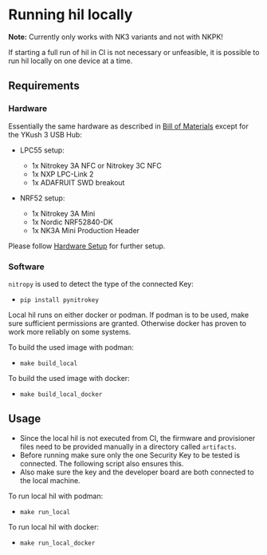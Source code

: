 # Running hil locally

**Note:** Currently only works with NK3 variants and not with NKPK!

If starting a full run of hil in CI is not necessary or unfeasible, it is possible to run hil locally on one device at a time.

## Requirements
### Hardware
Essentially the same hardware as described in [Bill of Materials](/doc/hardware.md#hardware-bill-of-materials) except for the YKush 3 USB Hub:

- LPC55 setup:
  - 1x Nitrokey 3A NFC or Nitrokey 3C NFC
  - 1x NXP LPC-Link 2
  - 1x ADAFRUIT SWD breakout


- NRF52 setup:
  - 1x Nitrokey 3A Mini
  - 1x Nordic NRF52840-DK
  - 1x NK3A Mini Production Header

Please follow [Hardware Setup](/doc/hardware.md) for further setup.
### Software
`nitropy` is used to detect the type of the connected Key:
- `pip install pynitrokey`

Local hil runs on either docker or podman. If podman is to be used, make sure sufficient permissions are granted. Otherwise docker has proven to work more reliably on some systems.

To build the used image with podman:
- `make build_local`

To build the used image with docker:
- `make build_local_docker`

## Usage
- Since the local hil is not executed from CI, the firmware and provisioner files need to be provided manually in a directory called `artifacts`.
- Before running make sure only the one Security Key to be tested is connected. The following script also ensures this.
- Also make sure the key and the developer board are both connected to the local machine.

To run local hil with podman:
- `make run_local`

To run local hil with docker:
- `make run_local_docker`

